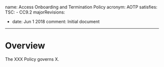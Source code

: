 name: Access Onboarding and Termination Policy
acronym: AOTP
satisfies:
  TSC:
    - CC9.2
majorRevisions:
  - date: Jun 1 2018
    comment: Initial document
---

# Overview

The XXX Policy governs X.
